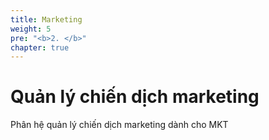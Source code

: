 ```yaml
---
title: Marketing
weight: 5
pre: "<b>2. </b>"
chapter: true
---
```



# Quản lý chiến dịch marketing

Phân hệ quản lý chiến dịch marketing dành cho MKT
